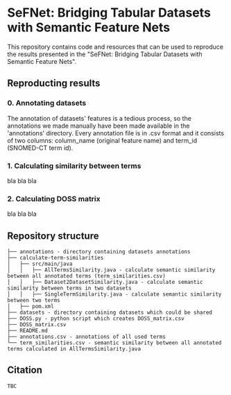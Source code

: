 # SeFNet: Bridging Tabular Datasets with Semantic Feature Nets

This repository contains code and resources that can be used to reproduce the results presented in the "SeFNet: Bridging Tabular Datasets with Semantic Feature Nets".

## Reproducting results
### 0. Annotating datasets <br>
The annotation of datasets' features is a tedious process, so the annotations we made manually have been made available in the 'annotations' directory. Every annotation file is in .csv format and it consists of two columns: column_name (original feature name) and term_id (SNOMED-CT term id).

### 1. Calculating similarity between terms <br>
bla bla bla

### 2. Calculating DOSS matrix <br>
bla bla bla 

## Repository structure
```
├── annotations - directory containing datasets annotations
├── calculate-term-similarities
│   ├── src/main/java
│   │   ├── AllTermsSimilarity.java - calculate semantic similarity between all annotated terms (term_similarities.csv)
│   │   ├── Dataset2DatasetSimilarity.java - calculate semantic similarity between terms in two datasets
│   │   ├── SingleTermSimilarity.java - calculate semantic similarity between two terms
│   ├── pom.xml
├── datasets - directory containing datasets which could be shared
├── DOSS.py - python script which creates DOSS_matrix.csv
├── DOSS_matrix.csv
├── README.md
├── annotations.csv - annotations of all used terms
└── term_similarities.csv - semantic similarity between all annotated terms calculated in AllTermsSimilarity.java
```

## Citation
```
TBC
```
